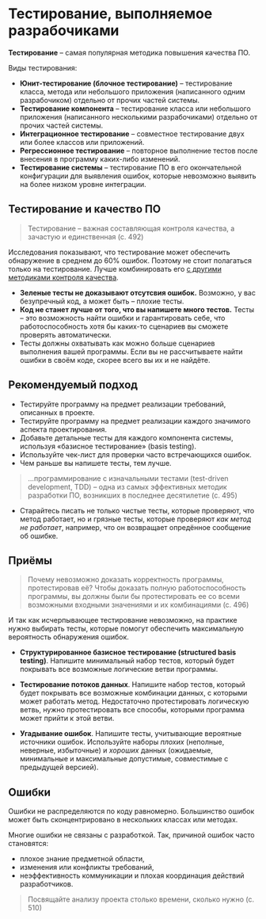 # Тестирование, выполняемое разрабочиками

**Тестирование** – самая популярная методика повышения качества ПО.

Виды тестирования:

- **Юнит-тестирование (блочное тестирование)** – тестирование класса, метода или небольшого приложения (написанного одним разрабочиком) отдельно от прочих частей системы.
- **Тестирование компонента** – тестирование класса или небольшого приложения (написанного несколькими разрабочиками) отдельно от прочих частей системы.
- **Интеграционное тестирование** – совместное тестирование двух или более классов или приложений.
- **Регрессионное тестирование** – повторное выполнение тестов после внесения в программу каких-либо изменений.
- **Тестирование системы** – тестирование ПО в его окончательной конфигурации для выявления ошибок, которые невозможно выявить на более низком уровне интеграции.

## Тестирование и качество ПО

> Тестирование – важная составляющая контроля качества, а зачастую и единственная (с. 492)

Исследования показывают, что тестирование может обеспечить обнаружение в среднем до 60% ошибок. Поэтому не стоит полагаться только на тестирование. Лучше комбинировать его [с другими методиками контроля качества](chapter_20.md#относительная-эффективность-методик-повышения-контроля-качества-ПО).

- **Зеленые тесты не доказывают отсутсвия ошибок.** Возможно, у вас безупречный код, а может быть – плохие тесты.
- **Код не станет лучше от того, что вы напишете много тестов.** Тесты – это возможность найти ошибки и гарантировать себе, что работоспособность хотя бы каких-то сценариев вы сможете проверять автоматически.
- Тесты должны охватывать как можно больше сценариев выполнения вашей программы. Если вы не рассчитываете найти ошибки в своём коде, скорее всего вы их и не найдёте.

## Рекомендуемый подход

- Тестируйте программу на предмет реализации требований, описанных в проекте.
- Тестируйте программу на предмет реализации каждого значимого аспекта проектирования.
- Добавьте детальные тесты для каждого компонента системы, используя «базисное тестирование» (basis testing).
- Используйте чек-лист для проверки часто встречающихся ошибок.
- Чем раньше вы напишете тесты, тем лучше.

> ...программирование с изначальными тестами (test-driven development, TDD) – одна из самых эффективных методик разработки ПО, возникших в последнее десятилетие (с. 495)

- Старайтесь писать не только чистые тесты, которые проверяют, что метод работает, но и грязные тесты, которые проверяют _как метод не работает_, например, что он возвращает опредённое сообщение об ошибке.

## Приёмы

> Почему невозможно доказать корректность программы, протестировав её? Чтобы доказать полную работоспособность программы, вы должны были бы протестировать ее со всеми возможными входными значениями и их комбинациями (с. 496)

И так как исчерпывающее тестирование невозможно, на практике нужно выбирать тесты, которые помогут обеспечить максимальную вероятность обнаружения ошибок.

- **Структурированное базисное тестирование (structured basis testing)**. Напишите минимальный набор тестов, который будет покрывать все возможные логические ветви программы.

- **Тестирование потоков данных**. Напишите набор тестов, который будет покрывать все возможные комбинации данных, с которыми может работать метод. Недостаточно протестировать логическую ветвь, нужно протестировать все способы, которыми программа может прийти к этой ветви.

- **Угадывание ошибок**. Напишите тесты, учитывающие вероятные источники ошибок. Используйте наборы _плохих_ (неполные, неверные, избыточные) и _хороших_ данных (ожидаемые, минимальные и максимальные допустимые, совместимые с предыдущей версией).

## Ошибки

Ошибки не распределяются по коду равномерно. Большинство ошибок может быть сконцентрировано в нескольких классах или методах.

Многие ошибки не связаны с разработкой. Так, причиной ошибок часто становятся:

- плохое знание предметной области,
- изменения или конфликты требований,
- неэффективность коммуникации и плохая координация действий разработчиков.

> Посвящайте анализу проекта столько времени, сколько нужно (с. 510)
